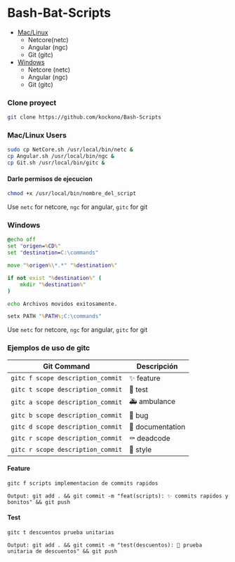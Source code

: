 # Bash-Bat-Scripts
- [Mac/Linux](#Mac/Linux-Users)
    - Netcore(netc)
    - Angular (ngc)
    - Git (gitc)
- [Windows](#Windows)
    - Netcore (netc)
    - Angular (ngc)
    - Git (gitc)

### Clone proyect
```sh
git clone https://github.com/kockono/Bash-Scripts
```
### Mac/Linux Users
```sh
sudo cp NetCore.sh /usr/local/bin/netc & 
cp Angular.sh /usr/local/bin/ngc &
cp Git.sh /usr/local/bin/gitc &
```

#### Darle permisos de ejecucion
```sh
chmod +x /usr/local/bin/nombre_del_script
```

Use ```netc``` for netcore, ```ngc``` for angular, ```gitc``` for git

### Windows
```bat
@echo off
set "origen=%CD%"
set "destination=C:\commands"

move "%origen%\*.*" "%destination%"

if not exist "%destination%" (
    mkdir "%destination%"
)

echo Archivos movidos exitosamente.

setx PATH "%PATH%;C:\commands"
```
Use ```netc``` for netcore, ```ngc``` for angular, ```gitc``` for git

### Ejemplos de uso de gitc
| Git Command               | Descripción              |
|---------------------------|--------------------------|
| `gitc f scope description_commit`| ✨ feature             |
| `gitc t scope description_commit`| 🧪 test                |
| `gitc a scope description_commit`| 🚑 ambulance           |
| `gitc b scope description_commit`| 🐛 bug                 |
| `gitc d scope description_commit`| 📝 documentation       |
| `gitc r scope description_commit`| ⚰️ deadcode            |
| `gitc r scope description_commit`| 💄 style               |

#### Feature
```sh
gitc f scripts implementacion de commits rapidos
```
```Output: git add . && git commit -m "feat(scripts): ✨ commits rapidos y bonitos" && git push```

#### Test
```sh
gitc t descuentos prueba unitarias
```
```Output: git add . && git commit -m "test(descuentos): 🧪 prueba unitaria de descuentos" && git push```
